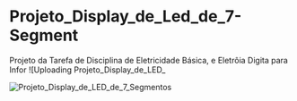 # Projeto_Display_de_Led_de_7-Segment
Projeto da Tarefa de Disciplina de Eletricidade Básica, e Eletrôia Digita para Infor
![Uploading Projeto_Display_de_LED_

![Projeto_Display_de_LED_de_7_Segmentos](https://github.com/user-attachments/assets/9eec8055-4d3a-4ee0-8d12-18627fa1eed5)
